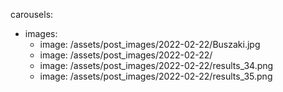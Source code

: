 carousels:
  - images:
    - image: /assets/post_images/2022-02-22/Buszaki.jpg
    - image: /assets/post_images/2022-02-22/
    - image: /assets/post_images/2022-02-22/results_34.png
    - image: /assets/post_images/2022-02-22/results_35.png
